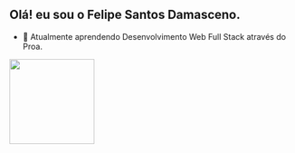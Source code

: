 ## Olá! eu sou o Felipe Santos Damasceno.

-	📖 Atualmente aprendendo Desenvolvimento Web Full Stack através do Proa.

<div>
  <a href="#">
  <img height="150em" src="#">
</div>

##

<div>
  
</div>

